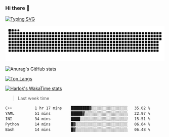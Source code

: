 ### Hi there 👋

<!--
**wray-le/wray-lee* is a ✨ _special_ ✨ repository because its `README.md` (this file) appears on your GitHub profile.

Here are some ideas to get you started:

- 🔭 I’m currently working on ...
- 🌱 I’m currently learning ...
- 👯 I’m looking to collaborate on ...
- 🤔 I’m looking for help with ...
- 💬 Ask me about ...
- 📫 How to reach me: ...
- 😄 Pronouns: ...
- ⚡ Fun fact: ...
-->
[![Typing SVG](https://readme-typing-svg.herokuapp.com?color=91BEF0&vCenter=true&lines=This+is+Wray's+profile;A+noob+developer)](https://git.io/typing-svg)

<p align="center"><a href=#><img src="image/contributions.svg"></a></p>  

![Anurag's GitHub stats](https://github-readme-stats.vercel.app/api?username=wray-lee&show_icons=true&theme=tokyonight)


[![Top Langs](https://github-readme-stats.vercel.app/api/top-langs/?username=wray-lee&exclude_repo=wray-lee.github.io,wray-lee&layout=donut)](https://github.com/anuraghazra/github-readme-stats)


[![Harlok's WakaTime stats](https://github-readme-stats.vercel.app/api/wakatime?username=wray)](https://github.com/anuraghazra/github-readme-stats)

> Last week time

<!--START_SECTION:waka-->

```txt
C++          1 hr 17 mins    ████████▓░░░░░░░░░░░░░░░░   35.02 %
YAML         51 mins         █████▓░░░░░░░░░░░░░░░░░░░   22.97 %
INI          34 mins         ████░░░░░░░░░░░░░░░░░░░░░   15.51 %
Python       14 mins         █▓░░░░░░░░░░░░░░░░░░░░░░░   06.64 %
Bash         14 mins         █▓░░░░░░░░░░░░░░░░░░░░░░░   06.48 %
```

<!--END_SECTION:waka-->
